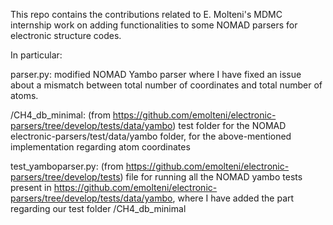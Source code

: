 This repo contains the contributions related to E. Molteni's MDMC internship work 
on adding functionalities to some NOMAD parsers for electronic structure codes.

In particular:

parser.py: modified NOMAD Yambo parser where I have fixed an issue about a mismatch between 
total number of coordinates and total number of atoms.

/CH4_db_minimal: (from https://github.com/emolteni/electronic-parsers/tree/develop/tests/data/yambo) 
test folder for the NOMAD electronic-parsers/test/data/yambo folder, 
for the above-mentioned implementation regarding atom coordinates

test_yamboparser.py: (from https://github.com/emolteni/electronic-parsers/tree/develop/tests)
file for running all the NOMAD yambo tests present in https://github.com/emolteni/electronic-parsers/tree/develop/tests/data/yambo,
where I have added the part regarding our test folder /CH4_db_minimal

